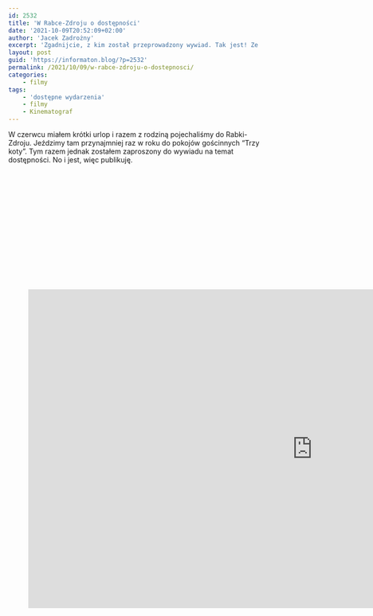 ```yaml
---
id: 2532
title: 'W Rabce-Zdroju o dostępności'
date: '2021-10-09T20:52:09+02:00'
author: 'Jacek Zadrożny'
excerpt: 'Zgadnijcie, z kim został przeprowadzony wywiad. Tak jest! Ze mną. Opowiadam o dostępności w różnych smakach, wrażliwości na niewidoczne grupy i zmianach na lepsze. Film przygotowany przez Fundację Kinematograf.'
layout: post
guid: 'https://informaton.blog/?p=2532'
permalink: /2021/10/09/w-rabce-zdroju-o-dostepnosci/
categories:
    - filmy
tags:
    - 'dostępne wydarzenia'
    - filmy
    - Kinematograf
---
```


W czerwcu miałem krótki urlop i razem z rodziną pojechaliśmy do Rabki-Zdroju. Jeździmy tam przynajmniej raz w roku do pokojów gościnnych “Trzy koty”. Tym razem jednak zostałem zaproszony do wywiadu na temat dostępności. No i jest, więc publikuję.

<figure class="wp-block-embed is-type-video is-provider-youtube wp-block-embed-youtube wp-embed-aspect-16-9 wp-has-aspect-ratio"><div class="wp-block-embed__wrapper"><div class="suki-oembed suki-oembed-video" style="padding-top: 56.228%;"><iframe allow="accelerometer; autoplay; clipboard-write; encrypted-media; gyroscope; picture-in-picture" allowfullscreen="" frameborder="0" height="641" loading="lazy" src="https://www.youtube.com/embed/m9Srbol2TII?feature=oembed" title="Dostępność. Potrzeby są takie same. Jacek Zadrożny" width="1140"></iframe></div></div></figure>